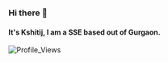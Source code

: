 ### Hi there 👋

#### It's Kshitij, I am a SSE based out of Gurgaon.

![Profile_Views](https://guxte6x7nmrvjezwz7dr3bimne0cqchs.lambda-url.ap-south-1.on.aws/kshtj24)



